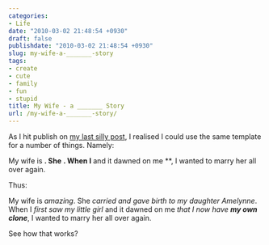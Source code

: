 ```yaml
---
categories:
- Life
date: "2010-03-02 21:48:54 +0930"
draft: false
publishdate: "2010-03-02 21:48:54 +0930"
slug: my-wife-a-_______-story
tags:
- create
- cute
- family
- fun
- stupid
title: My Wife - a _______ Story
url: /my-wife-a-_______-story/
---
```

As I hit publish on [my last silly
post](//the.geekorium.com.au/my-wife-a-love-story/), I realised I could
use the same template for a number of things. Namely:

My wife is **. She** **. When I** and it dawned on me **, I wanted to
marry her all over again.

Thus:

My wife is *amazing*. She *carried and gave birth to my daughter
Amelynne*. When I *first saw my little girl* and it dawned on me *that I
now have **my own clone***, I wanted to marry her all over again.

See how that works?
